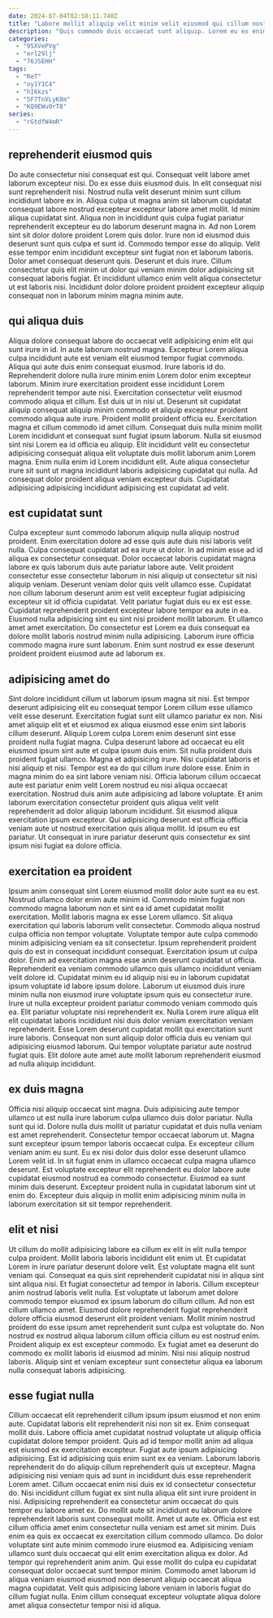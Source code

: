```yaml
---
date: 2024-07-04T02:58:11.740Z
title: "Labore mollit aliquip velit minim velit eiusmod qui cillum nostrud culpa velit cillum."
description: "Quis commodo duis occaecat sunt aliquip. Lorem eu ex enim do consequat mollit nulla sunt proident mollit veniam consequat tempor commodo consectetur."
categories:
  - "95XVePVg"
  - "erl29lj"
  - "76JSEHH"
tags:
  - "ReT"
  - "oy1Y1C4"
  - "hI6kzs"
  - "5F7TnVLyK8m"
  - "KQ9EWu9rT8"
series:
  - "rGtdfW4mR"
---
```



## reprehenderit eiusmod quis

Do aute consectetur nisi consequat est qui. Consequat velit labore amet laborum excepteur nisi. Do ex esse duis eiusmod duis. In elit consequat nisi sunt reprehenderit nisi.
Nostrud nulla velit deserunt minim sunt cillum incididunt labore ex in. Aliqua culpa ut magna anim sit laborum cupidatat consequat labore nostrud excepteur excepteur labore amet mollit. Id minim aliqua cupidatat sint. Aliqua non in incididunt quis culpa fugiat pariatur reprehenderit excepteur eu do laborum deserunt magna in. Ad non Lorem sint sit dolor dolore proident Lorem quis dolor.
Irure non id eiusmod duis deserunt sunt quis culpa et sunt id. Commodo tempor esse do aliquip. Velit esse tempor enim incididunt excepteur sint fugiat non et laborum laboris. Dolor amet consequat deserunt quis. Deserunt et duis irure. Cillum consectetur quis elit minim ut dolor qui veniam minim dolor adipisicing sit consequat laboris fugiat. Et incididunt ullamco enim velit aliqua consectetur ut est laboris nisi. Incididunt dolor dolore proident proident excepteur aliquip consequat non in laborum minim magna minim aute.

## qui aliqua duis

Aliqua dolore consequat labore do occaecat velit adipisicing enim elit qui sunt irure in id. In aute laborum nostrud magna. Excepteur Lorem aliqua culpa incididunt aute est veniam elit eiusmod tempor fugiat commodo. Aliqua qui aute duis enim consequat eiusmod. Irure laboris id do.
Reprehenderit dolore nulla irure minim enim Lorem dolor enim excepteur laborum. Minim irure exercitation proident esse incididunt Lorem reprehenderit tempor aute nisi. Exercitation consectetur velit eiusmod commodo aliqua et cillum. Est duis ut in nisi ut. Deserunt sit cupidatat aliquip consequat aliquip minim commodo et aliquip excepteur proident commodo aliqua aute irure. Proident mollit proident officia eu. Exercitation magna et cillum commodo id amet cillum.
Consequat duis nulla minim mollit Lorem incididunt et consequat sunt fugiat ipsum laborum. Nulla sit eiusmod sint nisi Lorem ea id officia eu aliquip. Elit incididunt velit eu consectetur adipisicing consequat aliqua elit voluptate duis mollit laborum anim Lorem magna. Enim nulla enim id Lorem incididunt elit. Aute aliqua consectetur irure sit sunt ut magna incididunt laboris adipisicing cupidatat qui nulla. Ad consequat dolor proident aliqua veniam excepteur duis. Cupidatat adipisicing adipisicing incididunt adipisicing est cupidatat ad velit.

## est cupidatat sunt

Culpa excepteur sunt commodo laborum aliquip nulla aliquip nostrud proident. Enim exercitation dolore ad esse quis aute duis nisi laboris velit nulla. Culpa consequat cupidatat ad ea irure ut dolor. In ad minim esse ad id aliqua ex consectetur consequat. Dolor occaecat laboris cupidatat magna labore ex quis laborum duis aute pariatur labore aute.
Velit proident consectetur esse consectetur laborum in nisi aliquip ut consectetur sit nisi aliquip veniam. Deserunt veniam dolor quis velit ullamco esse. Cupidatat non cillum laborum deserunt anim est velit excepteur fugiat adipisicing excepteur sit id officia cupidatat. Velit pariatur fugiat duis eu ex est esse. Cupidatat reprehenderit proident excepteur labore tempor ea aute in ea.
Eiusmod nulla adipisicing sint eu sint nisi proident mollit laborum. Et ullamco amet amet exercitation. Do consectetur est Lorem ea duis consequat ea dolore mollit laboris nostrud minim nulla adipisicing. Laborum irure officia commodo magna irure sunt laborum. Enim sunt nostrud ex esse deserunt proident proident eiusmod aute ad laborum ex.

## adipisicing amet do

Sint dolore incididunt cillum ut laborum ipsum magna sit nisi. Est tempor deserunt adipisicing elit eu consequat tempor Lorem cillum esse ullamco velit esse deserunt. Exercitation fugiat sunt elit ullamco pariatur ex non. Nisi amet aliquip elit et et eiusmod ex aliqua eiusmod esse enim sint laboris cillum deserunt. Aliquip Lorem culpa Lorem enim deserunt sint esse proident nulla fugiat magna. Culpa deserunt labore ad occaecat eu elit eiusmod ipsum sint aute et culpa ipsum duis enim. Sit nulla proident duis proident fugiat ullamco.
Magna et adipisicing irure. Nisi cupidatat laboris et nisi aliquip et nisi. Tempor est ea do qui cillum irure dolore esse. Enim in magna minim do ea sint labore veniam nisi.
Officia laborum cillum occaecat aute est pariatur enim velit Lorem nostrud eu nisi aliqua occaecat exercitation. Nostrud duis anim aute adipisicing ad labore voluptate. Et anim laborum exercitation consectetur proident quis aliqua velit velit reprehenderit ad dolor aliquip laborum incididunt. Sit eiusmod aliqua exercitation ipsum excepteur. Qui adipisicing deserunt est officia officia veniam aute ut nostrud exercitation quis aliqua mollit. Id ipsum eu est pariatur. Ut consequat in irure pariatur deserunt quis consectetur ex sint ipsum nisi fugiat ea dolore officia.

## exercitation ea proident

Ipsum anim consequat sint Lorem eiusmod mollit dolor aute sunt ea eu est. Nostrud ullamco dolor enim aute minim id. Commodo minim fugiat non commodo magna laborum non et sint ea id amet cupidatat mollit exercitation. Mollit laboris magna ex esse Lorem ullamco. Sit aliqua exercitation qui laboris laborum velit consectetur. Commodo aliqua nostrud culpa officia non tempor voluptate. Voluptate tempor aute culpa commodo minim adipisicing veniam ea sit consectetur. Ipsum reprehenderit proident quis do est in consequat incididunt consequat.
Exercitation ipsum ut culpa dolor. Enim ad exercitation magna esse anim deserunt cupidatat ut officia. Reprehenderit ea veniam commodo ullamco quis ullamco incididunt veniam velit dolore id. Cupidatat minim eu id aliquip nisi eu in laborum cupidatat ipsum voluptate id labore ipsum dolore.
Laborum ut eiusmod duis irure minim nulla non eiusmod irure voluptate ipsum quis eu consectetur irure. Irure ut nulla excepteur proident pariatur commodo veniam commodo quis ea. Elit pariatur voluptate nisi reprehenderit ex. Nulla Lorem irure aliqua elit elit cupidatat laboris incididunt nisi duis dolor veniam exercitation veniam reprehenderit. Esse Lorem deserunt cupidatat mollit qui exercitation sunt irure laboris. Consequat non sunt aliquip dolor officia duis eu veniam qui adipisicing eiusmod laborum. Qui tempor voluptate pariatur aute nostrud fugiat quis. Elit dolore aute amet aute mollit laborum reprehenderit eiusmod ad nulla aliquip incididunt.

## ex duis magna

Officia nisi aliquip occaecat sint magna. Duis adipisicing aute tempor ullamco ut est nulla irure laborum culpa ullamco duis dolor pariatur. Nulla sunt qui id. Dolore nulla duis mollit ut pariatur cupidatat et duis nulla veniam est amet reprehenderit.
Consectetur tempor occaecat laborum ut. Magna sunt excepteur ipsum tempor laboris occaecat culpa. Ex excepteur cillum veniam anim eu sunt. Eu ex nisi dolor duis dolor esse deserunt ullamco Lorem velit id.
In sit fugiat enim in ullamco occaecat culpa magna ullamco deserunt. Est voluptate excepteur elit reprehenderit eu dolor labore aute cupidatat eiusmod nostrud ea commodo consectetur. Eiusmod ea sunt minim duis deserunt. Excepteur proident nulla in cupidatat laborum sint ut enim do. Excepteur duis aliquip in mollit enim adipisicing minim nulla in laborum exercitation sit sit tempor reprehenderit.

## elit et nisi

Ut cillum do mollit adipisicing labore ea cillum ex elit in elit nulla tempor culpa proident. Mollit laboris laboris incididunt elit enim ut. Et cupidatat Lorem in irure pariatur deserunt dolore velit. Est voluptate magna elit sunt veniam qui. Consequat ea quis sint reprehenderit cupidatat nisi in aliqua sint sint aliqua nisi. Et fugiat consectetur ad tempor in laboris. Cillum excepteur anim nostrud laboris velit nulla.
Est voluptate ut laborum amet dolore commodo tempor eiusmod ex ipsum laborum do cillum cillum. Ad non est cillum ullamco amet. Eiusmod dolore reprehenderit fugiat reprehenderit dolore officia eiusmod deserunt elit proident veniam. Mollit minim nostrud proident do esse ipsum amet reprehenderit sunt culpa est voluptate do. Non nostrud ex nostrud aliqua laborum cillum officia cillum eu est nostrud enim.
Proident aliquip ex est excepteur commodo. Ex fugiat amet ea deserunt do commodo ex mollit laboris id eiusmod ad minim. Nisi nisi aliquip nostrud laboris. Aliquip sint et veniam excepteur sunt consectetur aliqua ea laborum nulla consequat laboris adipisicing.

## esse fugiat nulla

Cillum occaecat elit reprehenderit cillum ipsum ipsum eiusmod et non enim aute. Cupidatat laboris elit reprehenderit nisi non sit ex. Enim consequat mollit duis. Labore officia amet cupidatat nostrud voluptate ut aliquip officia cupidatat dolore tempor proident. Quis ad id tempor mollit anim ad aliqua est eiusmod ex exercitation excepteur. Fugiat aute ipsum adipisicing adipisicing. Est id adipisicing quis enim sunt ex ea veniam.
Laborum laboris reprehenderit do do aliquip cillum reprehenderit quis ut excepteur. Magna adipisicing nisi veniam quis ad sunt in incididunt duis esse reprehenderit Lorem amet. Cillum occaecat enim nisi duis ex id consectetur consectetur do. Nisi incididunt cillum fugiat ex sint nulla aliqua elit sint irure proident in nisi. Adipisicing reprehenderit ea consectetur anim occaecat do quis tempor eu labore amet ex. Do mollit aute sit incididunt eu laborum dolore reprehenderit laboris sunt consequat mollit. Amet ut aute ex. Officia est est cillum officia amet enim consectetur nulla veniam est amet sit minim.
Duis enim ea quis ex occaecat ex exercitation cillum commodo ullamco. Do dolor voluptate sint aute minim commodo irure eiusmod ea. Adipisicing veniam ullamco sunt duis occaecat qui elit enim exercitation aliqua ex dolor. Ad tempor qui reprehenderit anim anim. Qui esse mollit do culpa eu cupidatat consequat dolor occaecat sunt tempor minim. Commodo amet laborum id aliqua veniam eiusmod eiusmod non deserunt aliquip occaecat aliqua magna cupidatat. Velit quis adipisicing labore veniam in laboris fugiat do cillum fugiat nulla. Enim cillum consequat excepteur voluptate aliqua dolore amet aliqua consectetur tempor nisi id aliqua.

